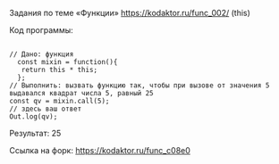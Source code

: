 Задания по теме «Функции» <https://kodaktor.ru/func_002/> (this)

Код программы:
<pre><code>
// Дано: функция
  const mixin = function(){ 
   return this * this; 
  };
// Выполнить: вызвать функцию так, чтобы при вызове от значения 5 выдавался квадрат числа 5, равный 25
const qv = mixin.call(5);
// здесь ваш ответ 
Out.log(qv);
</code></pre>

Результат: 25

Ссылка на форк: <https://kodaktor.ru/func_c08e0>
